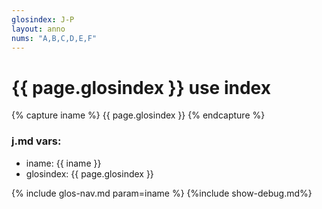 ```yaml
---
glosindex: J-P
layout: anno
nums: "A,B,C,D,E,F"
---
```

# {{ page.glosindex }} use index

{% capture iname %}
{{ page.glosindex }}
{% endcapture %}

### j.md vars:
  - iname: {{ iname }}
  - glosindex: {{ page.glosindex }}



{% include glos-nav.md param=iname %}
{%include show-debug.md%}
